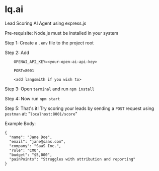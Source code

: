 # lq.ai
Lead Scoring AI Agent using express.js

Pre-requisite: Node.js must be installed in your system

Step 1: Create a `.env` file to the project root

Step 2: Add

        OPENAI_API_KEY=<your-open-ai-api-key>
        
        PORT=8001

        <add langsmith if you wish to>

Step 3: Open `terminal` and run `npm install`

Step 4: Now run `npm start`

Step 5: That's it! Try scoring your leads by sending a `POST` request using `postman` at: "`localhost:8001/score`" 

Example Body:
```
{
  "name": "Jane Doe",
  "email": "jane@saas.com",
  "company": "SaaS Inc.",
  "role": "CMO",
  "budget": "$5,000",
  "painPoints": "Struggles with attribution and reporting"
}
```
